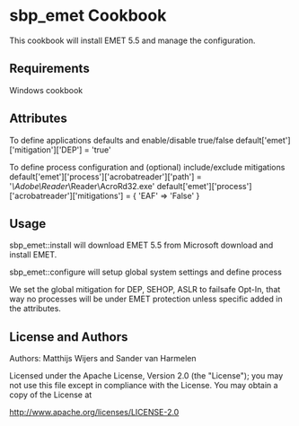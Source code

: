sbp_emet Cookbook
=================
This cookbook will install EMET 5.5 and manage the configuration.

Requirements
------------
Windows cookbook

Attributes
----------
To define applications defaults and enable/disable true/false
default['emet']['mitigation']['DEP']           = 'true'

To define process configuration and (optional) include/exclude mitigations
default['emet']['process']['acrobatreader']['path'] = '*\Adobe\Reader*\Reader\AcroRd32.exe'
default['emet']['process']['acrobatreader']['mitigations'] = {
  'EAF' => 'False'
}

Usage
-----
sbp_emet::install
will download EMET 5.5 from Microsoft download and install EMET.

sbp_emet::configure
will setup global system settings and define process

We set the global mitigation for DEP, SEHOP, ASLR to failsafe Opt-In, that way no processes will be under EMET protection unless specific added in the attributes.

License and Authors
-------------------
Authors: Matthijs Wijers and Sander van Harmelen

Licensed under the Apache License, Version 2.0 (the "License"); you may not use this file except in compliance with the License. You may obtain a copy of the License at

http://www.apache.org/licenses/LICENSE-2.0
